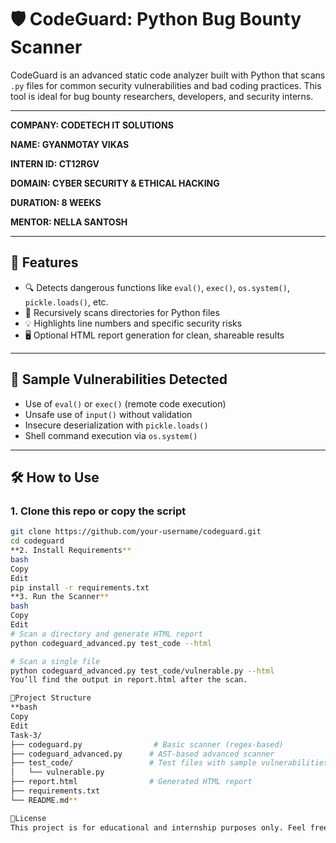 # **🛡️ CodeGuard: Python Bug Bounty Scanner**

CodeGuard is an advanced static code analyzer built with Python that scans `.py` files for common security vulnerabilities and bad coding practices. This tool is ideal for bug bounty researchers, developers, and security interns.

---
**COMPANY: CODETECH IT SOLUTIONS**

**NAME: GYANMOTAY VIKAS**

**INTERN ID: CT12RGV**

**DOMAIN: CYBER SECURITY & ETHICAL HACKING**

**DURATION: 8 WEEKS**

**MENTOR: NELLA SANTOSH**

---
## **🚀 Features**

- 🔍 Detects dangerous functions like `eval()`, `exec()`, `os.system()`, `pickle.loads()`, etc.
- 📁 Recursively scans directories for Python files
- 💡 Highlights line numbers and specific security risks
- 🖥️ Optional HTML report generation for clean, shareable results

---

## **🧪 Sample Vulnerabilities Detected**

- Use of `eval()` or `exec()` (remote code execution)
- Unsafe use of `input()` without validation
- Insecure deserialization with `pickle.loads()`
- Shell command execution via `os.system()`

---

## **🛠️ How to Use**

### 1. Clone this repo or copy the script

```bash
git clone https://github.com/your-username/codeguard.git
cd codeguard
**2. Install Requirements**
bash
Copy
Edit
pip install -r requirements.txt
**3. Run the Scanner**
bash
Copy
Edit
# Scan a directory and generate HTML report
python codeguard_advanced.py test_code --html

# Scan a single file
python codeguard_advanced.py test_code/vulnerable.py --html
You’ll find the output in report.html after the scan.

📂Project Structure
**bash
Copy
Edit
Task-3/
├── codeguard.py                # Basic scanner (regex-based)
├── codeguard_advanced.py      # AST-based advanced scanner
├── test_code/                 # Test files with sample vulnerabilities
│   └── vulnerable.py
├── report.html                # Generated HTML report
├── requirements.txt
└── README.md**

📄License
This project is for educational and internship purposes only. Feel free to expand it, credit appreciated.

